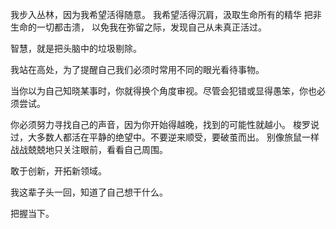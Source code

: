 我步入丛林，因为我希望活得随意。
我希望活得沉肩，汲取生命所有的精华
把非生命的一切都击溃，
以免我在弥留之际，发现自己从未真正活过。

智慧，就是把头脑中的垃圾剔除。

我站在高处，为了提醒自己我们必须时常用不同的眼光看待事物。

当你以为自己知晓某事时，你就得换个角度审视。尽管会犯错或显得愚笨，你也必须尝试。

你必须努力寻找自己的声音，因为你开始得越晚，找到的可能性就越小。
梭罗说过，大多数人都活在平静的绝望中。不要逆来顺受，要破茧而出。
别像旅鼠一样战战兢兢地只关注眼前，看看自己周围。

敢于创新，开拓新领域。

我这辈子头一回，知道了自己想干什么。

把握当下。